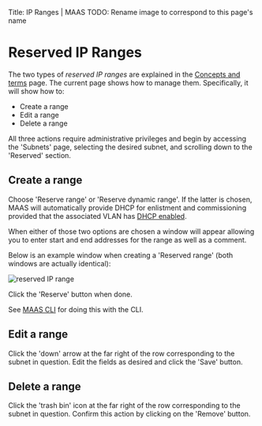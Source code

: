 Title: IP Ranges | MAAS
TODO:  Rename image to correspond to this page's name


# Reserved IP Ranges

The two types of *reserved IP ranges* are explained in the
[Concepts and terms](intro-concepts.md#ip-ranges) page. The current page shows how
to manage them. Specifically, it will show how to:

- Create a range
- Edit a range
- Delete a range

All three actions require administrative privileges and begin by accessing the
'Subnets' page, selecting the desired subnet, and scrolling down to the
'Reserved' section.


## Create a range

Choose 'Reserve range' or 'Reserve dynamic range'. If the latter is chosen,
MAAS will automatically provide DHCP for enlistment and commissioning provided
that the associated VLAN has [DHCP enabled](installconfig-subnets-dhcp.md).

When either of those two options are chosen a window will appear allowing you
to enter start and end addresses for the range as well as a comment.

Below is an example window when creating a 'Reserved range' (both windows are
actually identical):

![reserved IP range](../media/installconfig-network-static_image-reserved-range.png)

Click the 'Reserve' button when done.

See [MAAS CLI](manage-cli-common.md#create-a-reserved-ip-range) for doing this
with the CLI.


## Edit a range

Click the 'down' arrow at the far right of the row corresponding to the subnet
in question. Edit the fields as desired and click the 'Save' button.


## Delete a range

Click the 'trash bin' icon at the far right of the row corresponding to the
subnet in question. Confirm this action by clicking on the 'Remove' button.
